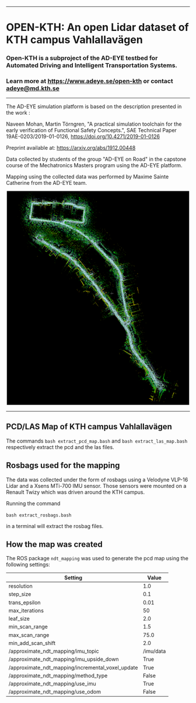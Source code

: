 ----------------------------------
# OPEN-KTH: An open Lidar dataset of KTH campus Vahlallavägen

### Open-KTH is a subproject of the AD-EYE testbed for Automated Driving and Intelligent Transportation Systems.
### Learn more at https://www.adeye.se/open-kth or contact adeye@md.kth.se

-----------------------------------

The AD-EYE simulation platform is based on the description presented in the work :

Naveen Mohan, Martin Törngren, "A practical simulation toolchain for the early verification of Functional Safety Concepts.", SAE Technical Paper 19AE-0203/2019-01-0126, https://doi.org/10.4271/2019-01-0126

Preprint available at: https://arxiv.org/abs/1912.00448


Data collected by students of the group "AD-EYE on Road" in the capstone course of the Mechatronics Masters program using the AD-EYE platform. 

Mapping using the collected data was performed by Maxime Sainte Catherine from the AD-EYE team. 

<p align="center">
<img src="OPEN-KTH.png" alt="drawing" width="500"/>
</p>

-----------------------------------
## PCD/LAS Map of KTH campus Vahlallavägen


The commands `bash extract_pcd_map.bash` and `bash extract_las_map.bash` respectively extract the pcd and the las files.


## Rosbags used for the mapping

The data was collected under the form of rosbags using a Velodyne VLP-16 Lidar and a Xsens MTi-700 IMU sensor. Those sensors were mounted on a Renault Twizy which was driven around the KTH campus.



Running the command 

```bash extract_rosbags.bash```

in a terminal will extract the rosbag files.


## How the map was created

The ROS package `ndt_mapping` was used to generate the pcd map using the following settings:

| Setting | Value |
| -- | -- |
|resolution | 1.0|
|step_size | 0.1|
|trans_epsilon | 0.01|
|max_iterations | 50|
|leaf_size | 2.0|
|min_scan_range | 1.5|
|max_scan_range | 75.0|
|min_add_scan_shift | 2.0|
| /approximate_ndt_mapping/imu_topic | /imu/data |
| /approximate_ndt_mapping/imu_upside_down | True
| /approximate_ndt_mapping/incremental_voxel_update | True
| /approximate_ndt_mapping/method_type | False |
| /approximate_ndt_mapping/use_imu | True |
| /approximate_ndt_mapping/use_odom | False |


